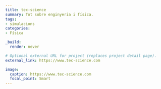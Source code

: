 ```yaml
---
title: tec-science
summary: Tot sobre enginyeria i física.
tags:
- simulacions
categories:
- Física

_build:
  render: never

# Optional external URL for project (replaces project detail page).
external_link: https://www.tec-science.com

image:
  caption: https://www.tec-science.com
  focal_point: Smart
---
```

